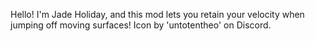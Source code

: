 Hello! I'm Jade Holiday, and this mod lets you retain your velocity when jumping off moving surfaces!
Icon by 'untotentheo' on Discord.